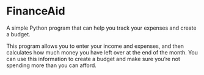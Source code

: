 # FinanceAid
A simple Python program that can help you track your expenses and create a budget.

This program allows you to enter your income and expenses, and then calculates how much money you have left over at the end of the month. 
You can use this information to create a budget and make sure you’re not spending more than you can afford.
